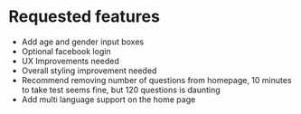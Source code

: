 # Requested features

* Add age and gender input boxes
* Optional facebook login
* UX Improvements needed
* Overall styling improvement needed 
* Recommend removing number of questions from homepage, 10 minutes to take test seems fine, but 120 questions is daunting
* Add multi language support on the home page
